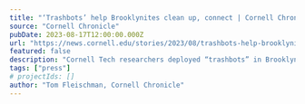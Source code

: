 ```yaml
---
title: "‘Trashbots’ help Brooklynites clean up, connect | Cornell Chronicle"
source: "Cornell Chronicle"
pubDate: 2023-08-17T12:00:00.000Z
url: "https://news.cornell.edu/stories/2023/08/trashbots-help-brooklynites-clean-connect"
featured: false
description: "Cornell Tech researchers deployed “trashbots” in Brooklyn for two weeks in July. The goal of the experiment was to see how people interact with, and make sense of, service robots in public spaces. The cleaning was an added bonus."
tags: ["press"]
# projectIds: []
author: "Tom Fleischman, Cornell Chronicle"
---
```


<!-- You can add additional content about this media mention here if needed -->
